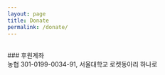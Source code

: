 ```yaml
---
layout: page
title: Donate
permalink: /donate/
---
```


<br/>
### 후원계좌
<br/>농협 301-0199-0034-91, 서울대학교 로켓동아리 하나로

